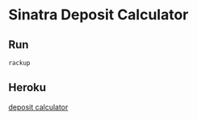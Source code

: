 # Sinatra Deposit Calculator
## Run
`rackup`

## Heroku
[deposit calculator](https://morning-eyrie-66121.herokuapp.com/)